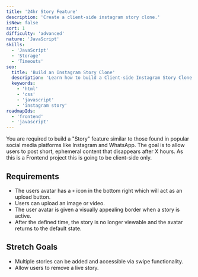 ```yaml
---
title: '24hr Story Feature'  
description: 'Create a client-side instagram story clone.'  
isNew: false  
sort: 1
difficulty: 'advanced'  
nature: 'JavaScript'  
skills:  
  - 'JavaScript'  
  - 'Storage'  
  - 'Timeouts'  
seo:  
  title: 'Build an Instagram Story Clone'  
  description: 'Learn how to build a Client-side Instagram Story Clone.'  
  keywords:  
    - 'html'
    - 'css'
    - 'javascript'
    - 'instagram story'  
roadmapIds:  
  - 'frontend'
  - 'javascript'
---
```


You are required to build a "Story" feature similar to those found in popular social media platforms like Instagram and WhatsApp. The goal is to allow users to post short, ephemeral content that disappears after X hours. As this is a Frontend project this is going to be client-side only.

## Requirements

- The users avatar has a `+` icon in the bottom right which will act as an upload button.
- Users can upload an image or video.
- The user avatar is given a visually appealing border when a story is active.
- After the defined time, the story is no longer viewable and the avatar returns to the default state.

## Stretch Goals

- Multiple stories can be added and accessible via swipe functionality.
- Allow users to remove a live story.